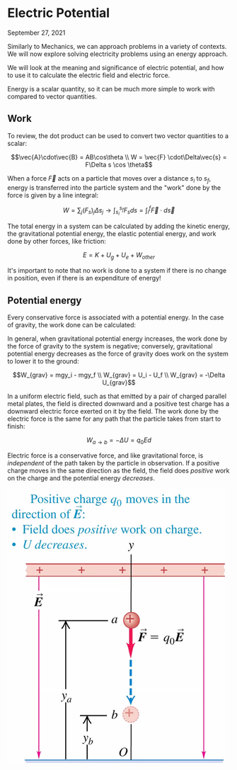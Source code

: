 # Electric Potential
September 27, 2021

Similarly to Mechanics, we can approach problems in a variety of contexts. We will now explore solving electricity problems using an energy approach.

We will look at the meaning and significance of electric potential, and how to use it to calculate the electric field and electric force.

Energy is a scalar quantity, so it can be much more simple to work with compared to vector quantities.

## Work
To review, the dot product can be used to convert two vector quantities to a scalar:

$$\vec{A}\cdot\vec{B} = AB\cos\theta \\
W = \vec{F} \cdot\Delta\vec{s} = F\Delta s \cos \theta$$

When a force $\vec{F}$ acts on a particle that moves over a distance $s_i$ to $s_f$, energy is transferred into the particle system and the "work" done by the force is given by a line integral:

$$
W = \sum _j (F_s)_j \Delta s_j \rightarrow \int^{s_f}_{s_i} F_s ds = \int^f_i \vec{F} \cdot d\vec{s}
$$

The total energy in a system can be calculated by adding the kinetic energy, the gravitational potential energy, the elastic potential energy, and work done by other forces, like friction:

$$E = K + U_g + U_e + W_{other}$$

It's important to note that no work is done to a system if there is no change in position, even if there is an expenditure of energy!

## Potential energy
Every conservative force is associated with a potential energy. In the case of gravity, the work done can be calculated:

In general, when gravitational potential energy increases, the work done by the force of gravity to the system is negative; conversely, gravitational potential energy decreases as the force of gravity does work on the system to lower it to the ground:

$$W_{grav} = mgy_i - mgy_f \\
W_{grav} = U_i - U_f \\
W_{grav} = -\Delta U_{grav}$$

In a uniform electric field, such as that emitted by a pair of charged parallel metal plates, the field is directed downward and a positive test charge has a downward electric force exerted on it by the field. The work done by the electric force is the same for any path that the particle takes from start to finish:

$$W_{a\rightarrow b} = -\Delta U = q_0Ed$$

Electric force is a conservative force, and like gravitational force, is *independent* of the path taken by the particle in observation. If a positive charge moves in the same direction as the field, the field does *positive* work on the charge and the potential energy *decreases*.

![Potential energy in a uniform field](../images/potential-1.png)